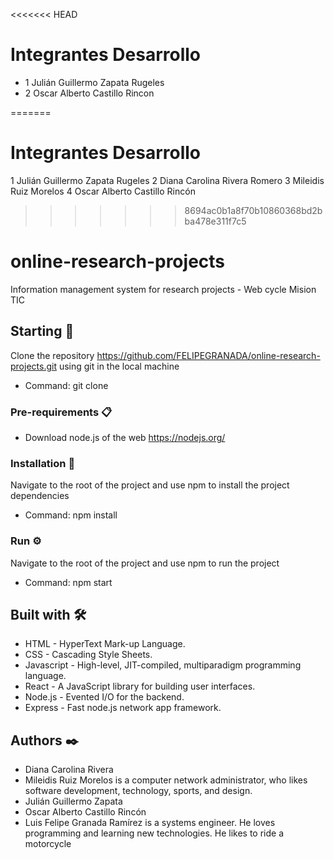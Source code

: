 <<<<<<< HEAD
# Integrantes Desarrollo 

- 1 Julián Guillermo Zapata Rugeles
- 2 Oscar Alberto Castillo Rincon

=======
# Integrantes Desarrollo
1 Julián Guillermo Zapata Rugeles
2 Diana Carolina Rivera Romero
3 Mileidis Ruiz Morelos
4 Oscar Alberto Castillo Rincón
>>>>>>> 8694ac0b1a8f70b10860368bd2bba478e311f7c5

# online-research-projects
Information management system for research projects -  Web cycle Mision TIC

## Starting 🚀
Clone the repository https://github.com/FELIPEGRANADA/online-research-projects.git using git in the local machine

* Command: git clone 

### Pre-requirements 📋
* Download node.js of the web https://nodejs.org/

### Installation 🔧
Navigate to the root of the project and use npm to install the project dependencies

* Command: npm install

### Run ⚙️
Navigate to the root of the project and use npm to run the project

* Command: npm start

## Built with 🛠️

* HTML - HyperText Mark-up Language.
* CSS - Cascading Style Sheets.
* Javascript - High-level, JIT-compiled, multiparadigm programming language.
* React - A JavaScript library for building user interfaces.
* Node.js - Evented I/O for the backend.
* Express - Fast node.js network app framework.

## Authors ✒️
* Diana Carolina Rivera
* Mileidis Ruiz Morelos is a computer network administrator, who likes software development, technology, sports, and design.
* Julián Guillermo Zapata
* Oscar Alberto Castillo Rincón
* Luis Felipe Granada Ramírez is a systems engineer. He loves programming and learning new technologies. He likes to ride a motorcycle
